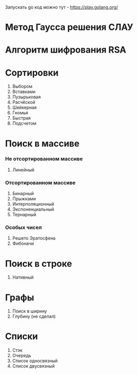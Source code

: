 Запускать go код можно тут - https://play.golang.org/

# Метод Гаусса решения СЛАУ
# Алгоритм шифрования RSA

# Сортировки
1. Выбором
2. Вставками
3. Пузырьковая
4. Расчёской
5. Шейкерная
6. Гномья
7. Быстрая
8. Подсчетом


# Поиск в массиве
### Не отсортированном массиве
1. Линейный
### Отсортированном массиве
1. Бинарный
2. Прыжками
3. Интерполяционный 
4. Экспоненциальный
5. Тернарный
### Особых чисел
1. Решето Эратосфена
2. Фибоначи


# Поиск в строке
1. Нативный


# Графы 
1. Поиск в ширину 
2. Глубину
(не сделал)

# Списки 
1. Стэк
2. Очередь
3. Список односвязный
4. Список двусвязный
